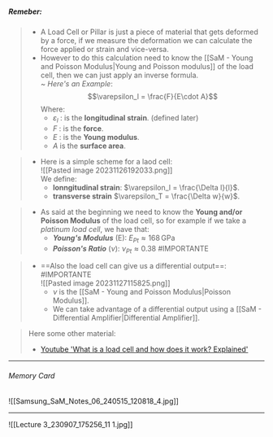 ##### ***Remeber***:

> - A Load Cell or Pillar is just a piece of material that gets deformed by a force, if we measure the deformation we can calculate the force applied or strain and vice-versa. 
> - However to do this calculation need to know the [[SaM - Young and Poisson Modulus|Young and Poisson modulus]] of the load cell, then we can just apply an inverse formula.<br>~ *Here's an Example*:$$\varepsilon_l = \frac{F}{E\cdot A}$$Where:
> 	- $\varepsilon_l$ : is the **longitudinal strain**. (defined later)
> 	- $F$ : is the **force**.
> 	- $E$ : is the **Young modulus**.
> 	- $A$ is the **surface area**.

> - Here is a simple scheme for a laod cell:<br>![[Pasted image 20231126192033.png]]<br>We define:
> 	- **lonngitudinal strain**: $\varepsilon_l = \frac{\Delta l}{l}$. 
> 	- **transverse strain** $\varepsilon_T = \frac{\Delta w}{w}$.

> - As said at the beginning we need to know the **Young and/or Poisson Modulus** of the load cell, so for example if we take a *platinum load cell*, we have that:
> 	- ***Young's Modulus*** (E): $E_{Pt} \approx 168 \, \text{GPa}$
> 	- ***Poisson's Ratio*** ($\nu$): $\nu_{Pt} \approx 0.38$ #IMPORTANTE 

> - ==Also the load cell can give us a differential output==: #IMPORTANTE <br>![[Pasted image 20231127115825.png]]
> 	- $\nu$ is the [[SaM - Young and Poisson Modulus|Poisson Modulus]].
> 	- We can take advantage of a differential output using a [[SaM - Differential Amplifier|Differential Amplifier]].

> Here some other material:
> - [Youtube 'What is a load cell and how does it work? Explained'](https://www.youtube.com/watch?v=bI1Vv4b6mPo)

---
###### Memory Card
![[Samsung_SaM_Notes_06_240515_120818_4.jpg]]

---
![[Lecture 3_230907_175256_11 1.jpg]]
